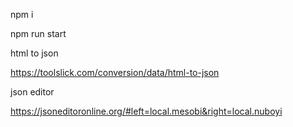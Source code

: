 npm i


npm run start



html to json  

https://toolslick.com/conversion/data/html-to-json


json editor

https://jsoneditoronline.org/#left=local.mesobi&right=local.nuboyi